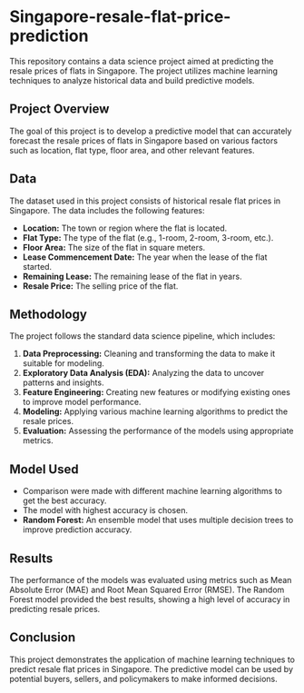 # Singapore-resale-flat-price-prediction

This repository contains a data science project aimed at predicting the resale prices of flats in Singapore. The project utilizes machine learning techniques to analyze historical data and build predictive models.

## Project Overview

The goal of this project is to develop a predictive model that can accurately forecast the resale prices of flats in Singapore based on various factors such as location, flat type, floor area, and other relevant features.

## Data

The dataset used in this project consists of historical resale flat prices in Singapore. The data includes the following features:
- **Location:** The town or region where the flat is located.
- **Flat Type:** The type of the flat (e.g., 1-room, 2-room, 3-room, etc.).
- **Floor Area:** The size of the flat in square meters.
- **Lease Commencement Date:** The year when the lease of the flat started.
- **Remaining Lease:** The remaining lease of the flat in years.
- **Resale Price:** The selling price of the flat.

## Methodology

The project follows the standard data science pipeline, which includes:

1. **Data Preprocessing:** Cleaning and transforming the data to make it suitable for modeling.
2. **Exploratory Data Analysis (EDA):** Analyzing the data to uncover patterns and insights.
3. **Feature Engineering:** Creating new features or modifying existing ones to improve model performance.
4. **Modeling:** Applying various machine learning algorithms to predict the resale prices.
5. **Evaluation:** Assessing the performance of the models using appropriate metrics.

## Model Used

- Comparison were made with different machine learning algorithms to get the best accuracy.
- The model with highest accuracy is chosen.
- **Random Forest:** An ensemble model that uses multiple decision trees to improve prediction accuracy.

## Results

The performance of the models was evaluated using metrics such as Mean Absolute Error (MAE) and Root Mean Squared Error (RMSE). The Random Forest model provided the best results, showing a high level of accuracy in predicting resale prices.

## Conclusion

This project demonstrates the application of machine learning techniques to predict resale flat prices in Singapore. The predictive model can be used by potential buyers, sellers, and policymakers to make informed decisions.



